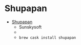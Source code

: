 # Shupapan
- [Shupapan](http://sunsky3s.s41.xrea.com/shupapan/)
  -  Sunskysoft
  - 
  - `brew cask install shupapan`
